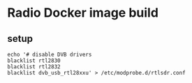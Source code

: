 # Radio Docker image build

## setup

```
echo '# disable DVB drivers
blacklist rtl2830
blacklist rtl2832
blacklist dvb_usb_rtl28xxu' > /etc/modprobe.d/rtlsdr.conf
```
